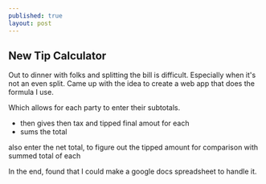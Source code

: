 ```yaml
---
published: true
layout: post
---
```

## New Tip Calculator

Out to dinner with folks and splitting the bill is difficult. Especially when it's not an even split.
Came up with the idea to create a web app that does the formula I use.

Which allows for each party to enter their subtotals.
*  then gives then tax and tipped final amout for each
*  sums the total

also enter the net total, to figure out the tipped amount
for comparison with summed total of each

In the end, found that I could make a google docs spreadsheet to handle it.